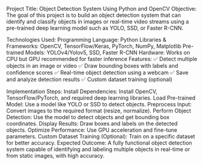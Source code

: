 Project Title: Object Detection System Using Python and OpenCV
Objective:
    The goal of this project is to build an object detection system that can identify and classify objects in images or real-time video streams using a pre-trained deep learning model such as YOLO, SSD, or Faster R-CNN.

Technologies Used:
    Programming Language: Python
    Libraries & Frameworks: OpenCV, TensorFlow/Keras, PyTorch, NumPy, Matplotlib
    Pre-trained Models: YOLOv4/Yolov5, SSD, Faster R-CNN
    Hardware: Works on CPU but GPU recommended for faster inference
Features:
    ✅ Detect multiple objects in an image or video
    ✅ Draw bounding boxes with labels and confidence scores
    ✅ Real-time object detection using a webcam
    ✅ Save and analyze detection results
    ✅ Custom dataset training (optional)

Implementation Steps:
    Install Dependencies: Install OpenCV, TensorFlow/PyTorch, and required deep learning libraries.
    Load Pre-trained Model: Use a model like YOLO or SSD to detect objects.
    Preprocess Input: Convert images to the required format (resize, normalize).
    Perform Object Detection: Use the model to detect objects and get bounding box coordinates.
    Display Results: Draw boxes and labels on the detected objects.
    Optimize Performance: Use GPU acceleration and fine-tune parameters.
    Custom Dataset Training (Optional): Train on a specific dataset for better accuracy.
Expected Outcome:
    A fully functional object detection system capable of identifying and labeling multiple objects in real-time or from static images, with high accuracy.
